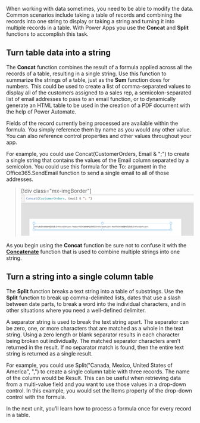 When working with data sometimes, you need to be able to modify the data. Common scenarios include taking a table of records and combining the records into one string to display or taking a string and turning it into multiple records in a table. With
Power Apps you use the **Concat** and **Split** functions to accomplish
this task.

## Turn table data into a string

The **Concat** function combines the result of a formula applied across
all the records of a table, resulting in a single string. Use this
function to summarize the strings of a table, just as the **Sum**
function does for numbers. This could be used to create a list of comma-separated values to display all of the customers assigned to a sales
rep, a semicolon-separated list of email addresses to pass to an email
function, or to dynamically generate an HTML table to be used in the
creation of a PDF document with the help of Power Automate.

Fields of the record currently being processed are available within the
formula. You simply reference them by name as you would any other value.
You can also reference control properties and other values throughout your app.

For example, you could use Concat(CustomerOrders, Email & ";") to create
a single string that contains the values of the Email column separated
by a semicolon. You could use this formula for the To: argument in the
Office365.SendEmail function to send a single email to all of those
addresses.

> [!div class="mx-imgBorder"]
> [![Screenshot of the the Concat code and the resulting expression.](../media/concat-example.png)](../media/concat-example.png)

As you begin using the **Concat** function be sure not to confuse it with
the
[**Concatenate**](/power-apps/maker/canvas-apps/functions/function-concatenate/?azure-portal=true)
function that is used to combine multiple strings into one string.

## Turn a string into a single column table

The **Split** function breaks a text string into a table of substrings.
Use the **Split** function to break up comma-delimited lists, dates that
use a slash between date parts, to break a word into the individual
characters, and in other situations where you need a well-defined
delimiter.

A separator string is used to break the text string apart. The separator
can be zero, one, or more characters that are matched as a whole in the
text string. Using a zero length or blank separator results in each
character being broken out individually. The matched separator
characters aren’t returned in the result. If no separator match is found, then the entire text string is returned as a single result.

For example, you could use Split("Canada, Mexico, United States of
America", ",") to create a single column table with three records. The
name of the column would be Result. This can be useful when retrieving
data from a multi-value field and you want to use those values in a
drop-down control. In this example, you would set the Items property of
the drop-down control with the formula.

In the next unit, you’ll learn how to process a formula once for every
record in a table. 

